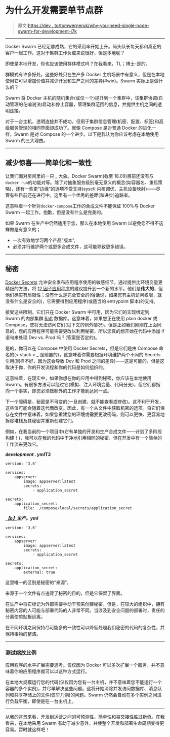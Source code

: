 # 为什么开发需要单节点群

> 原文:[https://dev . to/tomwerneruk/why-you-need-single-node-swarm-for-development-i7k](https://dev.to/tomwerneruk/why-you-need-single-node-swarm-for-development-i7k)

* * *

Docker Swarm 已经足够成熟，它的采用率开始上升。码头队长每天都和真正的客户一起工作。这对于集群工作负载来说很好，但是本地呢？

即使是本地开发，你也应该使用群体模式吗？在我看来，TL；博士-是的。

群模式有许多好处，这些好处只在生产多 Docker 主机场景中有意义，但是在本地使用它可以增加价值并减少开发和生产之间的差异(#win)。Swarm 实际上是做什么的？

Swarm 将 Docker 主机的随机集合(或仅一个)提升到一个集群中，该集群协调(自动管理的花哨说法)启动和停止容器，管理集群范围的信息，并提供主机之间的透明连接。

对于一台主机，透明连接并不成功，但用于集群信息管理(机密、配置、标签)和高级服务管理的相同界面却成功了。就像 Compose 是对普通 Docker 的进化一样，Swarm 是对 Compose 的一个进步。以下是我认为你应该考虑在本地使用 Swarm 的三大理由。

* * *

## [](#reduce-surprises-simplification-and-consistency)减少惊喜——简单化和一致性

让我们面对房间里的一只 _ 大象。Docker Swarm(截至 18.09)目前还没有与`docker run`的功能对等。除了对抽象服务级别毫无意义的概念(如容器名、重启策略)，还有一些更“边缘”的选项不受支持(sysctl 内核调优、主机设备映射)——尽管有些目前还在进行中。这里有一个优秀的差距(和进步)追踪者。

这意味着一个针对`docker-compose`工作的合成文件不能保证 100%与 Docker Swarm 一起工作。抱歉，但是没有什么是完美的。

如果 Swarm 在生产中仍然适用于您，那么在本地使用 Swarm 以避免您不得不这样做是有意义的；

*   一次有效地学习两个产品“版本”,
*   必须并行维护两个或更多合成文件，这可能导致更多错误。

* * *

## [](#secrets)秘密

[Docker Secrets](https://docs.docker.com/engine/swarm/secrets/) 允许安全发布应用程序使用的敏感细节，通过提供比环境变量更精细的方法，将 [12 因子应用程序](https://12factor.net/)的建议提升到一个新的水平。他们是**伟大的**，但他们确实有局限性；没有什么是完全安全的(俗话说，如果您有主机访问权限，就没有什么是安全的)，它需要得到应用程序(或适当的 entrypoint 脚本)的支持。

接受这些限制，它们只在 Docker Swarm 中可用，因为它们的实现绑定到 Swarm 的内部集群 [Raft](https://docs.docker.com/engine/swarm/raft/) 数据库。这意味着，如果您正在使用 plain docker 或 Compose，您将无法访问它们(见下文的例外情况)。但是正如我们刚刚在上面同意的，您的应用程序可能需要更改以利用秘密，所以您真的想开始在代码中添加 if 语句来处理 Dev vs. Prod 吗？(答案是否定的)。

是的，你可以在 Compose 中使用 Docker Secrets，但是它们是由 Compose 命名的(< stack > _ 是前置的)，这意味着你需要根据环境维护两个不同的 Secrets 引用(同样不好，因为这会导致 Dev 和 Prod 之间的差异)——这是可能的，但是这取决于你，你的开发流程和你的代码是如何组织的。

这意味着，在现实中，如果你想在你的应用中得到秘密，你应该在本地使用 Swarm。有很多方法可以绕过它(模拟、注入环境变量、代码分支)，但它们都指向一个事实，即您必须做额外的工作才能到达同一点。

下一个障碍是，秘密是不可变的(一旦创建，就不能查看或修改)。这不利于开发，这些值可能会随着迭代而改变。因此，有一个从文件中获取机密的选项。将它们保存在文件中意味着，如果您重建您的环境或需要更改密码，则可以更快、更容易地拆除堆栈及其秘密并重新创建它们。

例如，在我当前的一个项目中(它有单独的开发和生产合成文件——计划了多阶段构建！)，我可以在我的代码中干净地引用相同的秘密，但在开发中有一个简单的工作流来更改它。

***development . yml*T3** 

```
version: '3.6'

services:
    appserver:    
        image: appserver:latest    
        secrets:      
            - application_secret

secrets:  
    application_secret:    
        file: ./compose/local/secrets/application_secret 
```

***[【p】](https://fluffycloudsandlines.blog/why-you-need-single-node-swarm/development.yml)生产。yml***

```
version: '3.6'

services:
    appserver:    
        image: appserver:latest    
        secrets:      
            - application_secret

secrets:  
    application_secret:    
        external: true 
```

这里唯一的区别是秘密的“来源”。

来源于一个文件有点违背了秘密的目的，但是它保留了界面。

在生产中将它标记为外部需要手动干预来创建秘密，但是，在较大的组织中，拥有秘密内容的人可能与部署代码的人非常不同。当涉及到安全问题的部署时，责任的分离使剪贴板远离。

在不同环境之间保持尽可能多的一致性可以降低处理我们秘密的代码的复杂性，并保持事物的整洁。

* * *

### [](#test-scaling)测试缩放比例

应用程序的水平扩展需要思考。仅仅因为 Docker 可以多次扩展一个服务，并不意味着你的应用程序就可以以这种方式运行。

在本地大规模运行您的代码(仅仅因为您有一台主机，并不意味着您不能运行一个容器的多个实例)，并尽早解决这些问题。这将开始消除并发访问数据库、消息队列和共享存储上的文件(仅举几例)的问题。Swarm 仍然会自动在多个实例之间进行负载平衡，即使是在一台主机上。

* * *

从我的背景来看，开发到运营之间的可预测性、简单性和易交接性胜过新奇。在我看来，在本地采用 Swarm 有助于减少意外，并使整个开发和部署生命周期变得更容易。暂时就这样吧！